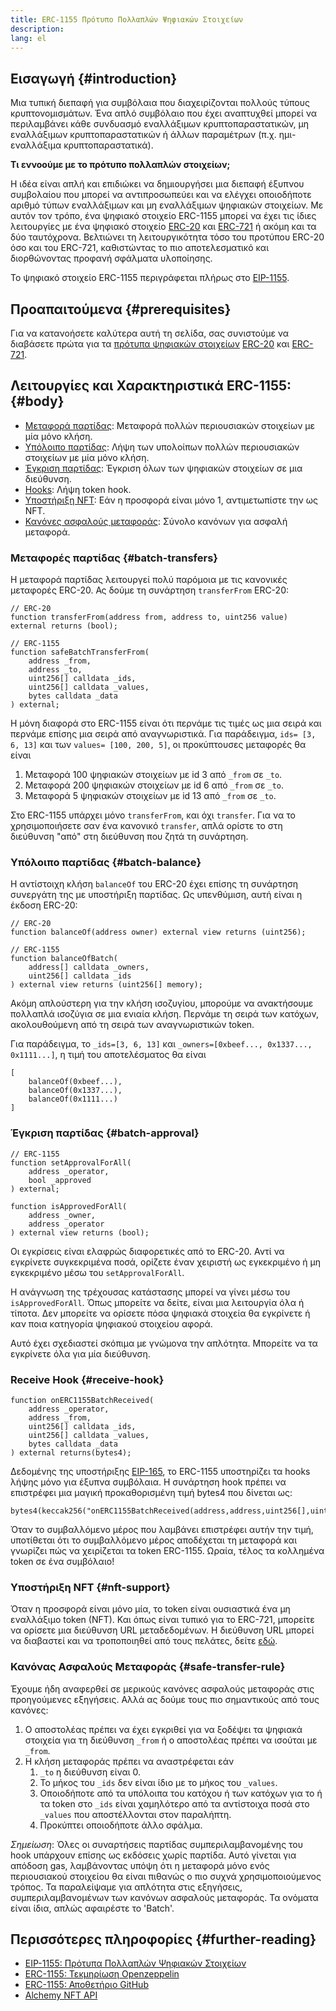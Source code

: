 ```yaml
---
title: ERC-1155 Πρότυπο Πολλαπλών Ψηφιακών Στοιχείων
description:
lang: el
---
```


## Εισαγωγή {#introduction}

Μια τυπική διεπαφή για συμβόλαια που διαχειρίζονται πολλούς τύπους κρυπτονομισμάτων. Ένα απλό συμβόλαιο που έχει αναπτυχθεί μπορεί να περιλαμβάνει κάθε συνδυασμό εναλλάξιμων κρυπτοπαραστατικών, μη εναλλάξιμων κρυπτοπαραστατικών ή άλλων παραμέτρων (π.χ. ημι-εναλλάξιμα κρυπτοπαραστατικά).

**Τι εννοούμε με το πρότυπο πολλαπλών στοιχείων;**

Η ιδέα είναι απλή και επιδιώκει να δημιουργήσει μια διεπαφή έξυπνου συμβολαίου που μπορεί να αντιπροσωπεύει και να ελέγχει οποιοδήποτε αριθμό τύπων εναλλάξιμων και μη εναλλάξιμων ψηφιακών στοιχείων. Με αυτόν τον τρόπο, ένα ψηφιακό στοιχείο ERC-1155 μπορεί να έχει τις ίδιες λειτουργίες με ένα ψηφιακό στοιχείο [ERC-20](/developers/docs/standards/tokens/erc-20/) και [ERC-721](/developers/docs/standards/tokens/erc-721/) ή ακόμη και τα δύο ταυτόχρονα. Βελτιώνει τη λειτουργικότητα τόσο του προτύπου ERC-20 όσο και του ERC-721, καθιστώντας το πιο αποτελεσματικό και διορθώνοντας προφανή σφάλματα υλοποίησης.

Το ψηφιακό στοιχείο ERC-1155 περιγράφεται πλήρως στο [EIP-1155](https://eips.ethereum.org/EIPS/eip-1155).

## Προαπαιτούμενα {#prerequisites}

Για να κατανοήσετε καλύτερα αυτή τη σελίδα, σας συνιστούμε να διαβάσετε πρώτα για τα [πρότυπα ψηφιακών στοιχείων](/developers/docs/standards/tokens/) [ERC-20](/developers/docs/standards/tokens/erc-20/) και [ERC-721](/developers/docs/standards/tokens/erc-721/).

## Λειτουργίες και Χαρακτηριστικά ERC-1155: {#body}

- [Μεταφορά παρτίδας](#batch_transfers): Μεταφορά πολλών περιουσιακών στοιχείων με μία μόνο κλήση.
- [Υπόλοιπο παρτίδας](#batch_balance): Λήψη των υπολοίπων πολλών περιουσιακών στοιχείων με μία μόνο κλήση.
- [Έγκριση παρτίδας](#batch_approval): Έγκριση όλων των ψηφιακών στοιχείων σε μια διεύθυνση.
- [Hooks](#receive_hook): Λήψη token hook.
- [Υποστήριξη NFT](#nft_support): Εάν η προσφορά είναι μόνο 1, αντιμετωπίστε την ως NFT.
- [Κανόνες ασφαλούς μεταφοράς](#safe_transfer_rule): Σύνολο κανόνων για ασφαλή μεταφορά.

### Μεταφορές παρτίδας {#batch-transfers}

Η μεταφορά παρτίδας λειτουργεί πολύ παρόμοια με τις κανονικές μεταφορές ERC-20. Ας δούμε τη συνάρτηση `transferFrom` ERC-20:

```solidity
// ERC-20
function transferFrom(address from, address to, uint256 value) external returns (bool);

// ERC-1155
function safeBatchTransferFrom(
    address _from,
    address _to,
    uint256[] calldata _ids,
    uint256[] calldata _values,
    bytes calldata _data
) external;
```

Η μόνη διαφορά στο ERC-1155 είναι ότι περνάμε τις τιμές ως μια σειρά και περνάμε επίσης μια σειρά από αναγνωριστικά. Για παράδειγμα, `ids= [3, 6, 13]` και των `values= [100, 200, 5]`, οι προκύπτουσες μεταφορές θα είναι

1. Μεταφορά 100 ψηφιακών στοιχείων με id 3 από `_from` σε `_to`.
2. Μεταφορά 200 ψηφιακών στοιχείων με id 6 από `_from` σε `_to`.
3. Μεταφορά 5 ψηφιακών στοιχείων με id 13 από `_from` σε `_to`.

Στο ERC-1155 υπάρχει μόνο `transferFrom`, και όχι `transfer`. Για να το χρησιμοποιήσετε σαν ένα κανονικό `transfer`, απλά ορίστε το στη διεύθυνση "από" στη διεύθυνση που ζητά τη συνάρτηση.

### Υπόλοιπο παρτίδας {#batch-balance}

Η αντίστοιχη κλήση `balanceOf` του ERC-20 έχει επίσης τη συνάρτηση συνεργάτη της με υποστήριξη παρτίδας. Ως υπενθύμιση, αυτή είναι η έκδοση ERC-20:

```solidity
// ERC-20
function balanceOf(address owner) external view returns (uint256);

// ERC-1155
function balanceOfBatch(
    address[] calldata _owners,
    uint256[] calldata _ids
) external view returns (uint256[] memory);
```

Ακόμη απλούστερη για την κλήση ισοζυγίου, μπορούμε να ανακτήσουμε πολλαπλά ισοζύγια σε μια ενιαία κλήση. Περνάμε τη σειρά των κατόχων, ακολουθούμενη από τη σειρά των αναγνωριστικών token.

Για παράδειγμα, το `_ids=[3, 6, 13]` και `_owners=[0xbeef..., 0x1337..., 0x1111...]`, η τιμή του αποτελέσματος θα είναι

```solidity
[
    balanceOf(0xbeef...),
    balanceOf(0x1337...),
    balanceOf(0x1111...)
]
```

### Έγκριση παρτίδας {#batch-approval}

```solidity
// ERC-1155
function setApprovalForAll(
    address _operator,
    bool _approved
) external;

function isApprovedForAll(
    address _owner,
    address _operator
) external view returns (bool);
```

Οι εγκρίσεις είναι ελαφρώς διαφορετικές από το ERC-20. Αντί να εγκρίνετε συγκεκριμένα ποσά, ορίζετε έναν χειριστή ως εγκεκριμένο ή μη εγκεκριμένο μέσω του `setApprovalForAll`.

Η ανάγνωση της τρέχουσας κατάστασης μπορεί να γίνει μέσω του `isApprovedForAll`. Όπως μπορείτε να δείτε, είναι μια λειτουργία όλα ή τίποτα. Δεν μπορείτε να ορίσετε πόσα ψηφιακά στοιχεία θα εγκρίνετε ή καν ποια κατηγορία ψηφιακού στοιχείου αφορά.

Αυτό έχει σχεδιαστεί σκόπιμα με γνώμονα την απλότητα. Μπορείτε να τα εγκρίνετε όλα για μία διεύθυνση.

### Receive Hook {#receive-hook}

```solidity
function onERC1155BatchReceived(
    address _operator,
    address _from,
    uint256[] calldata _ids,
    uint256[] calldata _values,
    bytes calldata _data
) external returns(bytes4);
```

Δεδομένης της υποστήριξης [EIP-165](https://eips.ethereum.org/EIPS/eip-165), το ERC-1155 υποστηρίζει τα hooks λήψης μόνο για έξυπνα συμβόλαια. Η συνάρτηση hook πρέπει να επιστρέφει μια μαγική προκαθορισμένη τιμή bytes4 που δίνεται ως:

```solidity
bytes4(keccak256("onERC1155BatchReceived(address,address,uint256[],uint256[],bytes)"))
```

Όταν το συμβαλλόμενο μέρος που λαμβάνει επιστρέφει αυτήν την τιμή, υποτίθεται ότι το συμβαλλόμενο μέρος αποδέχεται τη μεταφορά και γνωρίζει πώς να χειρίζεται τα token ERC-1155. Ωραία, τέλος τα κολλημένα token σε ένα συμβόλαιο!

### Υποστήριξη NFT {#nft-support}

Όταν η προσφορά είναι μόνο μία, το token είναι ουσιαστικά ένα μη εναλλάξιμο token (NFT). Και όπως είναι τυπικό για το ERC-721, μπορείτε να ορίσετε μια διεύθυνση URL μεταδεδομένων. Η διεύθυνση URL μπορεί να διαβαστεί και να τροποποιηθεί από τους πελάτες, δείτε [εδώ](https://eips.ethereum.org/EIPS/eip-1155#metadata).

### Κανόνας Ασφαλούς Μεταφοράς {#safe-transfer-rule}

Έχουμε ήδη αναφερθεί σε μερικούς κανόνες ασφαλούς μεταφοράς στις προηγούμενες εξηγήσεις. Αλλά ας δούμε τους πιο σημαντικούς από τους κανόνες:

1. Ο αποστολέας πρέπει να έχει εγκριθεί για να ξοδέψει τα ψηφιακά στοιχεία για τη διεύθυνση `_from` ή ο αποστολέας πρέπει να ισούται με `_from`.
2. Η κλήση μεταφοράς πρέπει να αναστρέφεται εάν
   1. `_to` η διεύθυνση είναι 0.
   2. Το μήκος του `_ids` δεν είναι ίδιο με το μήκος του `_values`.
   3. Οποιοδήποτε από τα υπόλοιπα του κατόχου ή των κατόχων για το ή τα token στο `_ids` είναι χαμηλότερο από τα αντίστοιχα ποσά στο `_values` που αποστέλλονται στον παραλήπτη.
   4. Προκύπτει οποιοδήποτε άλλο σφάλμα.

_Σημείωση_: Όλες οι συναρτήσεις παρτίδας συμπεριλαμβανομένης του hook υπάρχουν επίσης ως εκδόσεις χωρίς παρτίδα. Αυτό γίνεται για απόδοση gas, λαμβάνοντας υπόψη ότι η μεταφορά μόνο ενός περιουσιακού στοιχείου θα είναι πιθανώς ο πιο συχνά χρησιμοποιούμενος τρόπος. Τα παραλείψαμε για απλότητα στις εξηγήσεις, συμπεριλαμβανομένων των κανόνων ασφαλούς μεταφοράς. Τα ονόματα είναι ίδια, απλώς αφαιρέστε το 'Batch'.

## Περισσότερες πληροφορίες {#further-reading}

- [EIP-1155: Πρότυπα Πολλαπλών Ψηφιακών Στοιχείων](https://eips.ethereum.org/EIPS/eip-1155)
- [ERC-1155: Τεκμηρίωση Openzeppelin](https://docs.openzeppelin.com/contracts/5.x/erc1155)
- [ERC-1155: Αποθετήριο GitHub](https://github.com/enjin/erc-1155)
- [Alchemy NFT API](https://docs.alchemy.com/alchemy/enhanced-apis/nft-api)
